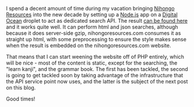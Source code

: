 I spend a decent amount of time during my vacation bringing [Nihongo Resources](http://www.nihongoresources.com) into the new decade by setting up a [Node.js](http://nodejs.org) app on a [Digital Ocean](http://digitalocean.com) droplet to act as dedicated search API. The result [can be found here](http://api.nihongoresources.com) and it works quite well. It can perform html and json searches, although because it does server-side gzip, nihongoresources.com consumes it as straight up html, with some preprocessing to ensure the style makes sense when the result is embedded on the nihongoresources.com website.

That means that I can start weening the website off of PHP entirely, which will be nice - most of the content is static, except for the searching, the "learn kanji", and the grammar book. The first has been tackled, the second is going to get tackled soon by taking advantage of the infrastructure that the API service point now uses, and the latter is the subject of the next post on this blog.

Good times!
